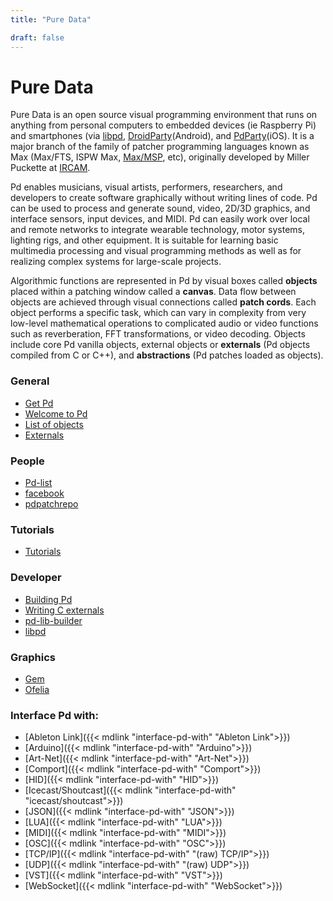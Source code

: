 ```yaml
---
title: "Pure Data"

draft: false
---
```



# Pure Data

Pure Data is an open source visual programming environment that runs on anything from
personal computers to embedded devices (ie Raspberry Pi) and smartphones 
(via [libpd](https://github.com/libpd/libpd), 
[DroidParty](https://droidparty.net/)(Android), and 
[PdParty](http://danomatika.com/code/pdparty)(iOS). 
It is a major branch of the family of patcher programming languages known as
Max (Max/FTS, ISPW Max, [Max/MSP](https://cycling74.com/), etc), originally developed by
Miller Puckette at [IRCAM](http://www.ircam.fr/).

Pd enables musicians, visual artists, performers, researchers, and developers to create 
software graphically without writing lines of code. Pd can be used to process and generate
sound, video, 2D/3D graphics, and interface sensors, input devices, and MIDI. Pd can easily
work over local and remote networks to integrate wearable technology, motor systems, 
lighting rigs, and other equipment. It is suitable for learning basic multimedia processing
and visual programming methods as well as for realizing complex systems for large-scale 
projects.

Algorithmic functions are represented in Pd by visual boxes called **objects** placed within
a patching window called a **canvas**. Data flow between objects are achieved through 
visual connections called **patch cords**. Each object performs a specific task, which can
vary in complexity from very low-level mathematical operations to complicated audio or
video functions such as reverberation, FFT transformations, or video decoding. Objects 
include core Pd vanilla objects, external objects or **externals** (Pd objects compiled 
from C or C++), and **abstractions** (Pd patches loaded as objects).
 

### General

  - [Get Pd](get-pd)
  - [Welcome to Pd](welcome-to-pd)
  - [List of objects](objects)
  - [Externals](externals)

### People

  - [Pd-list](https://lists.iem.at/hyperkitty/list/pd-list@lists.iem.at/)
  - [facebook](https://www.facebook.com/groups/puredata/)
  - [pdpatchrepo](https://forum.pdpatchrepo.info/)

### Tutorials

  - [Tutorials](pd-tutorials)

### Developer

  - [Building Pd](building-pd)
  - [Writing C externals](https://github.com/pure-data/externals-howto)
  - [pd-lib-builder](https://github.com/pure-data/pd-lib-builder)
  - [libpd](https://github.com/libpd/libpd)

### Graphics

  - [Gem](http://gem.iem.at/)
  - [Ofelia](https://github.com/cuinjune/Ofelia)

### Interface Pd with:

  - [Ableton Link]({{< mdlink "interface-pd-with" "Ableton Link">}})
  - [Arduino]({{< mdlink "interface-pd-with" "Arduino">}})
  - [Art-Net]({{< mdlink "interface-pd-with" "Art-Net">}})
  - [Comport]({{< mdlink "interface-pd-with" "Comport">}})
  - [HID]({{< mdlink "interface-pd-with" "HID">}})
  - [Icecast/Shoutcast]({{< mdlink "interface-pd-with" "icecast/shoutcast">}})
  - [JSON]({{< mdlink "interface-pd-with" "JSON">}})
  - [LUA]({{< mdlink "interface-pd-with" "LUA">}})
  - [MIDI]({{< mdlink "interface-pd-with" "MIDI">}})
  - [OSC]({{< mdlink "interface-pd-with" "OSC">}})
  - [TCP/IP]({{< mdlink "interface-pd-with" "(raw) TCP/IP">}})
  - [UDP]({{< mdlink "interface-pd-with" "(raw) UDP">}})
  - [VST]({{< mdlink "interface-pd-with" "VST">}})
  - [WebSocket]({{< mdlink "interface-pd-with" "WebSocket">}})
